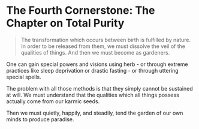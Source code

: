# The Fourth Cornerstone: The Chapter on Total Purity

> The transformation which occurs between birth is fulfilled by nature. In order to be released from them, we must dissolve the veil of the qualities of things. And then we must become as gardeners.

One can gain special powers and visions using herb - or through extreme practices like sleep deprivation or drastic fasting - or through uttering special spells.

The problem with all those methods is that they simply cannot be sustained at will. We must understand that the qualities which all things possess actually come from our karmic seeds.

Then we must quietly, happily, and steadily, tend the garden of our own minds to produce paradise.
